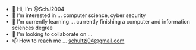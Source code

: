- 👋 Hi, I’m @SchJ2004
- 👀 I’m interested in ... computer science, cyber security
- 🌱 I’m currently learning ... currently finishing a computer and information sciences degree
- 💞️ I’m looking to collaborate on ...
- 📫 How to reach me ... schultzj04@gmail.com

<!---
SchJ2004/SchJ2004 is a ✨ special ✨ repository because its `README.md` (this file) appears on your GitHub profile.
You can click the Preview link to take a look at your changes.
--->

